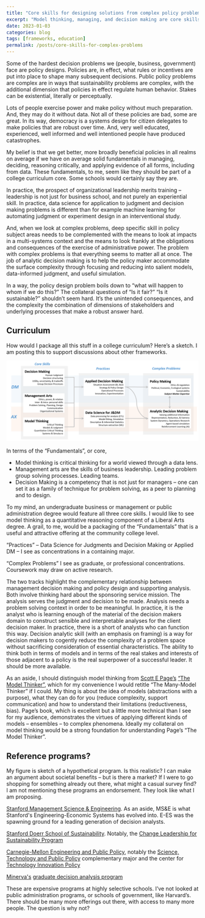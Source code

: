 ```yaml
---
title: "Core skills for designing solutions from complex policy problems"
excerpt: "Model thinking, managing, and decision making are core skills for complex problem solvers."
date: 2023-01-03
categories: blog
tags: [frameworks, education]
permalink: /posts/core-skills-for-complex-problems
---
```


Some of the hardest decision problems we (people, business, government) face are policy designs. Policies are, in effect, what rules or incentives are put into place to shape many subsequent decisions. Public policy problems are complex are in ways that sustainability problems are complex, with the additional dimension that policies in effect regulate human behavior. Stakes can be existential, literally or perceptually.

Lots of people exercise power and make policy without much preparation. And, they may do it without data. Not all of these policies are bad, some are great. In its way, democracy is a systems design for citizen delegates to make policies that are robust over time. And, very well educated, experienced, well informed and well intentioned people have produced catastrophes. 

My belief is that we get better, more broadly beneficial policies in all realms on average if we have on average solid fundamentals in managing, deciding, reasoning critically, and applying evidence of all forms, including from data. 
These fundamentals, to me, seem like they should be part of a college curriculum core. Some schools would certainly say they are.  

In practice, the prospect of organizational leadership merits training – leadership is not just for business school, and not purely an experiential skill. In practice, data science for application to judgment and decision making problems is different than for example machine learning for automating judgment or experiment design in an interventional study.

And, when we look at complex problems, deep specific skill in policy subject areas needs to be complemented with the means to look at impacts in a multi-systems context and the means to look frankly at the obligations and consequences of the exercise of administrative power. The problem with complex problems is that everything seems to matter all at once. The job of analytic decision making is to help the policy maker accommodate the surface complexity through focusing and reducing into salient models, data-informed judgment, and  useful simulation. 

In a way, the policy design problem boils down to “what will happen to whom if we do this?” The collateral questions of “Is it fair?” “Is it sustainable?” shouldn’t seem hard. It’s the unintended consequences, and the complexity the combination of dimensions of stakeholders and underlying processes that make a robust answer hard.  
## Curriculum

How would I package all this stuff in a college curriculum? Here’s a sketch. I am posting this to support discussions about other frameworks. 

![Foundational Skills for policy design](/assets/images/core-skills-complex-problems.png)

In terms of the “Fundamentals”, or core,
- Model thinking is critical thinking for a world viewed through a data lens. 
- Management arts are the skills of business leadership. Leading problem group solving processes. Leading teams.
- Decision Making is a competency that is not just for managers – one can set it as a family of technique for problem solving, as a peer to planning and to design.

To my mind, an undergraduate business or management or public administration degree would feature all three core skills. I would like to see model thinking as a quantitative reasoning component of a Liberal Arts degree. A grail, to me, would be a packaging of the “Fundamentals” that is a useful and attractive offering at the community college level.

“Practices” – Data Science for Judgments and Decision Making or Applied DM – I see as concentrations in a containing major.

“Complex Problems” I see as  graduate, or professional concentrations. Coursework may draw on active research.

The two tracks highlight the complementary relationship between management decision making and policy design  and supporting analysis. Both involve thinking hard about the sponsoring service mission. The analysis serves the judgment and decision to be made. Analysis needs a problem solving context in order to be meaningful. In practice, it is the analyst who is learning enough of the material of the decision makers domain to construct sensible and interpretable analyses for the client decision maker. In practice, there is a short of analysts who can function this way. Decision analytic skill (with an emphasis on framing) is a way for decision makers to cogently reduce the complexity of a problem space without sacrificing consideration of essential characteristics. The ability to think both in terms of models and in terms of the real stakes and interests of those adjacent to a policy is the real superpower of a successful leader. It should be more available.

As an aside, I should distinguish model thinking from [Scott E Page’s]( https://sites.lsa.umich.edu/scottepage/bio/) [“The Model Thinker”]( https://sites.lsa.umich.edu/scottepage/home/the-model-thinker/), which for my convenience I would retitle “The Many-Model Thinker” if I could. My thing is about the idea of models (abstractions with a purpose), what  they can do for you (reduce complexity, support communication) and how to understand their limitations (reductiveness, bias). Page’s book, which is excellent but a little more technical than I see for my audience, demonstrates the virtues of applying different kinds of models – ensembles – to complex phenomena. Ideally my collateral on model thinking would be a strong foundation for understanding Page’s “The Model Thinker”.

## Reference programs?

My figure is sketch of a hypothetical program. Is this realistic? I can make an argument about societal benefits – but is there a market? If I were to go shopping for something already out there, what might a casual survey find? I am not mentioning these programs an endorsement. They look like what I am proposing. 

[Stanford Management Science & Engineering](https://msande.stanford.edu/). As an aside, MS&E is what Stanford's Engineering-Economic Systems has evolved into. E-ES was the spawning ground for a leading generation of decision analysts. 

[Stanford Doerr School of Sustainability](https://sustainability.stanford.edu/). Notably, the
[Change Leadership for Sustainability Program](https://sustainabilityleadership.stanford.edu/)

[Carnegie-Mellon Engineering and Public Policy](https://www.cmu.edu/epp/), 
notably the
[Science, Technology and Public Policy](https://www.cmu.edu/admission/majors-programs/college-of-engineering/engineering-and-public-policy) 
complementary major and the center for 
[Technology Innovation Policy](https://www.cmu.edu/epp/research/technical-innovation/index.html)

[Minerva's](https://www.minerva.edu) 
[graduate decision analysis program](https://www.minerva.edu/graduate-programs/graduate-academic-program/)

These are expensive programs at highly selective schools. I’ve not looked at public administration programs, or schools of government, like Harvard’s. There should be many more offerings out there, with access to many more people. The question is why not?

